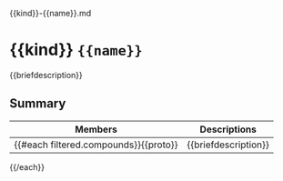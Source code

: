 {{kind}}-{{name}}.md
# {{kind}} `{{name}}`

{{briefdescription}}

## Summary

 Members                        | Descriptions                                
--------------------------------|---------------------------------------------
{{#each filtered.compounds}}{{proto}}    | {{briefdescription}}
{{/each}}

